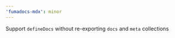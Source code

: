 ```yaml
---
'fumadocs-mdx': minor
---
```


Support `defineDocs` without re-exporting `docs` and `meta` collections

